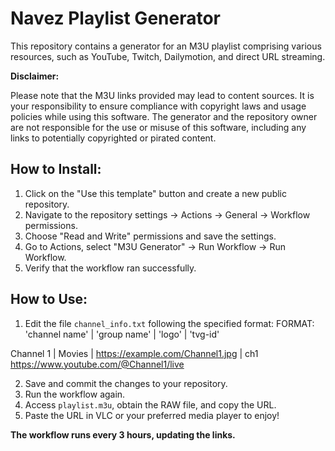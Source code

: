 # Navez Playlist Generator

This repository contains a generator for an M3U playlist comprising various resources, such as YouTube, Twitch, Dailymotion, and direct URL streaming.

**Disclaimer:**

Please note that the M3U links provided may lead to content sources. It is your responsibility to ensure compliance with copyright laws and usage policies while using this software. The generator and the repository owner are not responsible for the use or misuse of this software, including any links to potentially copyrighted or pirated content.

## How to Install:

1. Click on the "Use this template" button and create a new public repository.
2. Navigate to the repository settings -> Actions -> General -> Workflow permissions.
3. Choose "Read and Write" permissions and save the settings.
4. Go to Actions, select "M3U Generator" -> Run Workflow -> Run Workflow.
5. Verify that the workflow ran successfully.

## How to Use:

1. Edit the file `channel_info.txt` following the specified format:
FORMAT: 'channel name' | 'group name' | 'logo' | 'tvg-id'

Channel 1 | Movies | https://example.com/Channel1.jpg | ch1
https://www.youtube.com/@Channel1/live


2. Save and commit the changes to your repository.
3. Run the workflow again.
4. Access `playlist.m3u`, obtain the RAW file, and copy the URL.
5. Paste the URL in VLC or your preferred media player to enjoy!

**The workflow runs every 3 hours, updating the links.**


